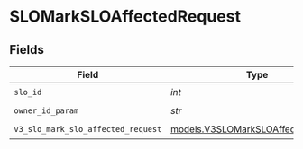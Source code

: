 # SLOMarkSLOAffectedRequest


## Fields

| Field                                                                          | Type                                                                           | Required                                                                       | Description                                                                    |
| ------------------------------------------------------------------------------ | ------------------------------------------------------------------------------ | ------------------------------------------------------------------------------ | ------------------------------------------------------------------------------ |
| `slo_id`                                                                       | *int*                                                                          | :heavy_check_mark:                                                             | N/A                                                                            |
| `owner_id_param`                                                               | *str*                                                                          | :heavy_check_mark:                                                             | N/A                                                                            |
| `v3_slo_mark_slo_affected_request`                                             | [models.V3SLOMarkSLOAffectedRequest](../models/v3slomarksloaffectedrequest.md) | :heavy_check_mark:                                                             | N/A                                                                            |